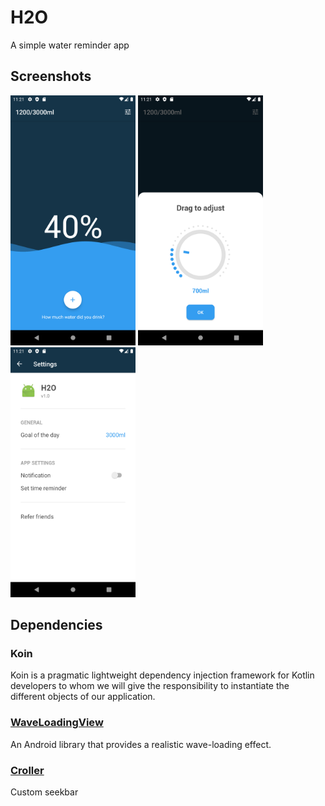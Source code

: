 # H2O 
A simple water reminder app

## Screenshots
<img src="/screenshots/screenshot1.png" width="200" /> <img src="/screenshots/screenshot3.png" width="200" /> <img src="/screenshots/screenshot2.png" width="200" />

## Dependencies
### Koin
Koin is a pragmatic lightweight dependency injection framework for Kotlin developers to whom we will give the responsibility to instantiate the different objects of our application.

### [WaveLoadingView](https://github.com/tangqi92/WaveLoadingView)
An Android library that provides a realistic wave-loading effect.

### [Croller](https://github.com/harjot-oberai/Croller)
Custom seekbar
